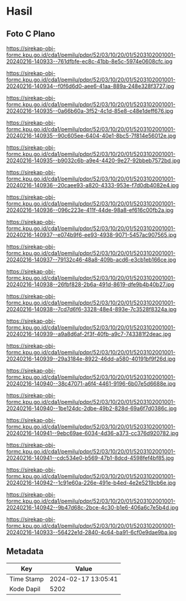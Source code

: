 # Hasil

## Foto C Plano

https://sirekap-obj-formc.kpu.go.id/cda1/pemilu/pdpr/52/03/10/20/01/5203102001001-20240216-140933--761dfbfe-ec8c-41bb-8e5c-5974e0608cfc.jpg

https://sirekap-obj-formc.kpu.go.id/cda1/pemilu/pdpr/52/03/10/20/01/5203102001001-20240216-140934--f0f6d6d0-aee6-41aa-889a-248e328f3727.jpg

https://sirekap-obj-formc.kpu.go.id/cda1/pemilu/pdpr/52/03/10/20/01/5203102001001-20240216-140935--0a66b60a-3f52-4c1d-85e8-c48e1deff676.jpg

https://sirekap-obj-formc.kpu.go.id/cda1/pemilu/pdpr/52/03/10/20/01/5203102001001-20240216-140935--90c605ee-6404-40e1-8bc5-7f814e56012e.jpg

https://sirekap-obj-formc.kpu.go.id/cda1/pemilu/pdpr/52/03/10/20/01/5203102001001-20240216-140935--b9032c6b-a9e4-4420-9e27-92bbeb7572bd.jpg

https://sirekap-obj-formc.kpu.go.id/cda1/pemilu/pdpr/52/03/10/20/01/5203102001001-20240216-140936--20caee93-a820-4333-953e-f7d0db4082e4.jpg

https://sirekap-obj-formc.kpu.go.id/cda1/pemilu/pdpr/52/03/10/20/01/5203102001001-20240216-140936--096c223e-411f-44de-98a8-ef616c00fb2a.jpg

https://sirekap-obj-formc.kpu.go.id/cda1/pemilu/pdpr/52/03/10/20/01/5203102001001-20240216-140937--e074b9f6-ee93-4938-9071-5457ac907565.jpg

https://sirekap-obj-formc.kpu.go.id/cda1/pemilu/pdpr/52/03/10/20/01/5203102001001-20240216-140937--79132c46-48a8-409b-acd6-e3cb1eb166ce.jpg

https://sirekap-obj-formc.kpu.go.id/cda1/pemilu/pdpr/52/03/10/20/01/5203102001001-20240216-140938--26fbf828-2b6a-491d-8619-dfe9b4b40b27.jpg

https://sirekap-obj-formc.kpu.go.id/cda1/pemilu/pdpr/52/03/10/20/01/5203102001001-20240216-140938--7cd7d6f6-3328-48e4-893e-7c3528f8324a.jpg

https://sirekap-obj-formc.kpu.go.id/cda1/pemilu/pdpr/52/03/10/20/01/5203102001001-20240216-140939--a9a8d6af-2f3f-40fb-a9c7-743381f2deac.jpg

https://sirekap-obj-formc.kpu.go.id/cda1/pemilu/pdpr/52/03/10/20/01/5203102001001-20240216-140939--29a3184e-8922-46dd-a580-40191bf9f26d.jpg

https://sirekap-obj-formc.kpu.go.id/cda1/pemilu/pdpr/52/03/10/20/01/5203102001001-20240216-140940--38c47071-a6f4-4461-9196-6b07e5d6688e.jpg

https://sirekap-obj-formc.kpu.go.id/cda1/pemilu/pdpr/52/03/10/20/01/5203102001001-20240216-140940--1be124dc-2dbe-49b2-828d-69a6f7d0386c.jpg

https://sirekap-obj-formc.kpu.go.id/cda1/pemilu/pdpr/52/03/10/20/01/5203102001001-20240216-140941--9ebc69ae-6034-4d36-a373-cc376d920782.jpg

https://sirekap-obj-formc.kpu.go.id/cda1/pemilu/pdpr/52/03/10/20/01/5203102001001-20240216-140941--cdc534e0-b569-47b1-8dcd-4598fef4bf85.jpg

https://sirekap-obj-formc.kpu.go.id/cda1/pemilu/pdpr/52/03/10/20/01/5203102001001-20240216-140942--1c91e60a-226e-491e-b4ed-4e2e5219cb6e.jpg

https://sirekap-obj-formc.kpu.go.id/cda1/pemilu/pdpr/52/03/10/20/01/5203102001001-20240216-140942--9b47d68c-2bce-4c30-b1e6-406a6c7e5b4d.jpg

https://sirekap-obj-formc.kpu.go.id/cda1/pemilu/pdpr/52/03/10/20/01/5203102001001-20240216-140933--56422e1d-2840-4c64-ba91-6cf0e9dae9ba.jpg


## Metadata

| Key        | Value               |
| ---------- | ------------------- |
| Time Stamp | 2024-02-17 13:05:41 |
| Kode Dapil | 5202                |



